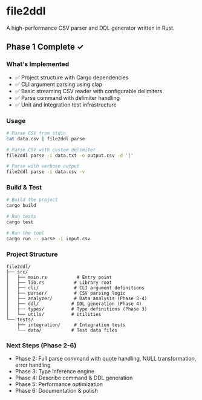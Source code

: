 # file2ddl

A high-performance CSV parser and DDL generator written in Rust.

## Phase 1 Complete ✓

### What's Implemented
- ✅ Project structure with Cargo dependencies
- ✅ CLI argument parsing using clap
- ✅ Basic streaming CSV reader with configurable delimiters
- ✅ Parse command with delimiter handling
- ✅ Unit and integration test infrastructure

### Usage

```bash
# Parse CSV from stdin
cat data.csv | file2ddl parse

# Parse CSV with custom delimiter
file2ddl parse -i data.txt -o output.csv -d '|'

# Parse with verbose output
file2ddl parse -i data.csv -v
```

### Build & Test

```bash
# Build the project
cargo build

# Run tests
cargo test

# Run the tool
cargo run -- parse -i input.csv
```

### Project Structure
```
file2ddl/
├── src/
│   ├── main.rs           # Entry point
│   ├── lib.rs           # Library root
│   ├── cli/             # CLI argument definitions
│   ├── parser/          # CSV parsing logic
│   ├── analyzer/        # Data analysis (Phase 3-4)
│   ├── ddl/            # DDL generation (Phase 4)
│   ├── types/          # Type definitions (Phase 3)
│   └── utils/          # Utilities
└── tests/
    ├── integration/     # Integration tests
    └── data/           # Test data files
```

### Next Steps (Phase 2-6)
- Phase 2: Full parse command with quote handling, NULL transformation, error handling
- Phase 3: Type inference engine
- Phase 4: Describe command & DDL generation
- Phase 5: Performance optimization
- Phase 6: Documentation & polish